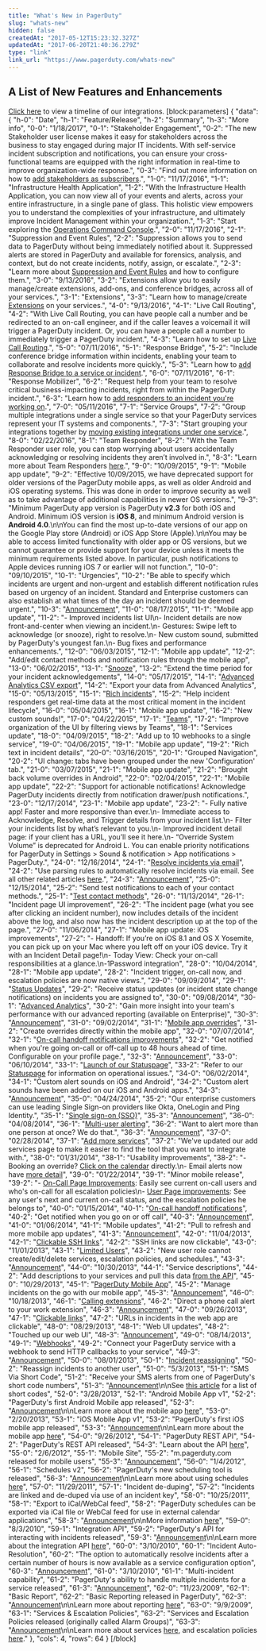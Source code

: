 ```yaml
---
title: "What's New in PagerDuty"
slug: "whats-new"
hidden: false
createdAt: "2017-05-12T15:23:32.327Z"
updatedAt: "2017-06-20T21:40:36.279Z"
type: "link"
link_url: "https://www.pagerduty.com/whats-new"
---
```

## A List of New Features and Enhancements

[Click here](doc:integration-timeline) to view a timeline of our integrations.
[block:parameters]
{
  "data": {
    "h-0": "Date",
    "h-1": "Feature/Release",
    "h-2": "Summary",
    "h-3": "More info",
    "0-0": "1/18/2017",
    "0-1": "Stakeholder Engagement",
    "0-2": "The new Stakeholder user license makes it easy for stakeholders across the business to stay engaged during major IT incidents. With self-service incident subscription and notifications, you can ensure your cross-functional teams are equipped with the right information in real-time to improve organization-wide response.",
    "0-3": "Find out more information on how to [add stakeholders as subscribers](/docs/adding-users-to-existing-incidents#section-add-and-notify-subscribers).",
    "1-0": "11/17/2016",
    "1-1": "Infrastructure Health Application",
    "1-2": "With the Infrastructure Health Application, you can now view all of your events and alerts, across your entire infrastructure, in a single pane of glass. This holistic view empowers you to understand the complexities of your infrastructure, and ultimately improve Incident Management within your organization.",
    "1-3": "Start exploring the [Operations Command Console](/docs/event-management-tools#section-operations-command-console).",
    "2-0": "11/17/2016",
    "2-1": "Suppression and Event Rules",
    "2-2": "Suppression allows you to send data to PagerDuty without being immediately notified about it. Suppressed alerts are stored in PagerDuty and available for forensics, analysis, and context, but do not create incidents, notify, assign, or escalate.",
    "2-3": "Learn more about [Suppression and Event Rules](/docs/event-management-tools#section-suppression-and-event-rules) and how to configure them.",
    "3-0": "9/13/2016",
    "3-2": "Extensions allow you to easily manage/create extensions, add-ons, and conference bridges, across all of your services.",
    "3-1": "Extensions",
    "3-3": "Learn how to manage/create [Extensions](/docs/extensions-and-add-ons#section-extensions) on your services.",
    "4-0": "9/13/2016",
    "4-1": "Live Call Routing",
    "4-2": "With Live Call Routing, you can have people call a number and be redirected to an on-call engineer, and if the caller leaves a voicemail it will trigger a PagerDuty incident. Or, you can have a people call a number to immediately trigger a PagerDuty incident.",
    "4-3": "Learn how to set up [Live Call Routing](/docs/live-call-routing).",
    "5-0": "07/11/2016",
    "5-1": "Response Bridge",
    "5-2": "Include conference bridge information within incidents, enabling your team to collaborate and resolve incidents more quickly.",
    "5-3": "Learn how to [add Response Bridge to a service or incident](/docs/response-bridge).",
    "6-0": "07/11/2016",
    "6-1": "Response Mobilizer",
    "6-2": "Request help from your team to resolve critical business-impacting incidents, right from within the PagerDuty incident.",
    "6-3": "Learn how to [add responders to an incident you're working on](/docs/adding-users-to-existing-incidents#section-add-responders).",
    "7-0": "05/11/2016",
    "7-1": "Service Groups",
    "7-2": "Group multiple integrations under a single service so that your PagerDuty services represent your IT systems and components.",
    "7-3": "Start grouping your integrations together by [moving existing integrations under one service](/docs/creating-and-deleting-services-and-integrations#section-move-an-integration-to-another-service).",
    "8-0": "02/22/2016",
    "8-1": "Team Responder",
    "8-2": "With the Team Responder user role, you can stop worrying about users accidentally acknowledging or resolving incidents they aren’t involved in.",
    "8-3": "Learn more about Team Responders [here](/docs/user-roles).",
    "9-0": "10/09/2015",
    "9-1": "Mobile app update",
    "9-2": "Effective 10/09/2015, we have deprecated support for older versions of the PagerDuty mobile apps, as well as older Android and iOS operating systems. This was done in order to improve security as well as to take advantage of additional capabilities in newer OS versions.",
    "9-3": "Minimum PagerDuty app version is PagerDuty **v2.3** for both iOS and Android. Minimum iOS version is **iOS 8**, and minimum Android version is **Android 4.0**.\n\nYou can find the most up-to-date versions of our app on the Google Play store (Android) or iOS App Store (Apple).\n\nYou may be able to access limited functionality with older app or OS versions, but we cannot guarantee or provide support for your device unless it meets the minimum requirements listed above. In particular, push notifications to Apple devices running iOS 7 or earlier will not function.",
    "10-0": "09/10/2015",
    "10-1": "Urgencies",
    "10-2": "Be able to specify which incidents are urgent and non-urgent and establish different notification rules based on urgency of an incident. Standard and Enterprise customers can also establish at what times of the day an incident should be deemed urgent.",
    "10-3": "[Announcement](https://www.pagerduty.com/blog/incident-analytics-urgencies/)",
    "11-0": "08/17/2015",
    "11-1": "Mobile app update",
    "11-2": "- Improved incidents list UI\n- Incident details are now front-and-center when viewing an incident.\n- Gestures: Swipe left to acknowledge (or snooze), right to resolve.\n- New custom sound, submitted by PagerDuty's youngest fan.\n- Bug fixes and performance enhancements.",
    "12-0": "06/03/2015",
    "12-1": "Mobile app update",
    "12-2": "Add/edit contact methods and notification rules through the mobile app",
    "13-0": "06/02/2015",
    "13-1": "[Snooze](/docs/incident-priority#section-snooze-an-incident)",
    "13-2": "Extend the time period for your incident acknowledgements",
    "14-0": "05/17/2015",
    "14-1": "[Advanced Analytics CSV export](/docs/analytics#section-exporting-advanced-analytics-data-to-csv)",
    "14-2": "Export your data from Advanced Analytics",
    "15-0": "05/13/2015",
    "15-1": "[Rich incidents](https://www.pagerduty.com/blog/rich-incidents/)",
    "15-2": "Help incident responders get real-time data at the most critical moment in the incident lifecycle",
    "16-0": "05/04/2015",
    "16-1": "Mobile app update",
    "16-2": "New custom sounds!",
    "17-0": "04/22/2015",
    "17-1": "[Teams](/docs/teams)",
    "17-2": "Improve organization of the UI by filtering views by Teams",
    "18-1": "Services update",
    "18-0": "04/09/2015",
    "18-2": "Add up to 10 webhooks to a single service",
    "19-0": "04/06/2015",
    "19-1": "Mobile app update",
    "19-2": "Rich text in incident details",
    "20-0": "03/16/2015",
    "20-1": "Grouped Navigation",
    "20-2": "UI change: tabs have been grouped under the new 'Configuration' tab.",
    "21-0": "03/07/2015",
    "21-1": "Mobile app update",
    "21-2": "Brought back volume overrides in Android",
    "22-0": "02/04/2015",
    "22-1": "Mobile app update",
    "22-2": "Support for actionable notifications! Acknowledge PagerDuty incidents directly from notification drawer/push notifications.",
    "23-0": "12/17/2014",
    "23-1": "Mobile app update",
    "23-2": "- Fully native app! Faster and more responsive than ever.\n- Immediate access to Acknowledge, Resolve, and Trigger details from your incident list.\n- Filter your incidents list by what’s relevant to you.\n- Improved incident detail page: if your client has a URL, you’ll see it here.\n- “Override System Volume” is deprecated for Android L. You can enable priority notifications for PagerDuty in Settings > Sound & notification > App notifications > PagerDuty.",
    "24-0": "12/16/2014",
    "24-1": "[Resolve incidents via email](/docs/email-management-filters-and-rules#section-trigger-and-resolve-alerts-with-email-management-rules)",
    "24-2": "Use parsing rules to automatically resolve incidents via email. See all other related articles [here](/docs/email-management-filters-and-rules).",
    "24-3": "[Announcement](http://blog.pagerduty.com/2014/12/email-parsing/)",
    "25-0": "12/15/2014",
    "25-2": "Send test notifications to each of your contact methods.",
    "25-1": "[Test contact methods](/docs/notification-troubleshooting#section-send-a-test-notification)",
    "26-0": "11/13/2014",
    "26-1": "Incident page UI improvement",
    "26-2": "The incident page (what you see after clicking an incident number), now includes details of the incident above the log, and also now has the incident description up at the top of the page.",
    "27-0": "11/06/2014",
    "27-1": "Mobile app update: iOS improvements",
    "27-2": "- Handoff: If you’re on iOS 8.1 and OS X Yosemite, you can pick up on your Mac where you left off on your iOS device. Try it with an Incident Detail page!\n- Today View: Check your on-call responsibilities at a glance.\n-1Password integration",
    "28-0": "10/04/2014",
    "28-1": "Mobile app update",
    "28-2": "Incident trigger, on-call now, and escalation policies are now native views.",
    "29-0": "09/09/2014",
    "29-1": "[Status Updates](/docs/configuring-a-user-profile#section-status-update-rules)",
    "29-2": "Receive status updates (or incident state change notifications) on incidents you are assigned to",
    "30-0": "09/08/2014",
    "30-1": "[Advanced Analytics](/docs/analytics#section-advanced-analytics)",
    "30-2": "Gain more insight into your team's performance with our advanced reporting (available on Enterprise)",
    "30-3": "[Announcement](http://blog.pagerduty.com/2014/09/identify-and-fix-problems-faster-with-advanced-analytics/)",
    "31-0": "09/02/2014",
    "31-1": "[Mobile app overrides](/docs/mobile-app#section-schedule-overrides-in-the-mobile-app)",
    "31-2": "Create overrides directly within the mobile app",
    "32-0": "07/07/2014",
    "32-1": "[On-call handoff notifications improvements](/docs/configuring-a-user-profile#section-on-call-handoff-notifications)",
    "32-2": "Get notified when you're going on-call or off-call up to 48 hours ahead of time. Configurable on your profile page.",
    "32-3": "[Announcement](http://blog.pagerduty.com/2014/07/ochon-update/)",
    "33-0": "06/10/2014",
    "33-1": "[Launch of our Statuspage](/docs/pagerduty-outage-notifications)",
    "33-2": "Refer to our [Statuspage](https://status.pagerduty.com/) for information on operational issues.",
    "34-0": "06/02/2014",
    "34-1": "Custom alert sounds on iOS and Android",
    "34-2": "Custom alert sounds have been added on our iOS and Android apps.",
    "34-3": "[Announcement](http://blog.pagerduty.com/2014/06/custom-alert-sounds-now-available-for-ios-and-android/)",
    "35-0": "04/24/2014",
    "35-2": "Our enterprise customers can use leading Single Sign-on providers like Okta, OneLogin and Ping Identity.",
    "35-1": "[Single sign-on (SSO)](/docs/sso)",
    "35-3": "[Announcement](http://blog.pagerduty.com/2014/04/single-sign-on-sso-now-available/)",
    "36-0": "04/08/2014",
    "36-1": "[Multi-user alerting](/docs/escalation-policies#section-notify-multiple-users-at-once)",
    "36-2": "Want to alert more than one person at once? We do that.",
    "36-3": "[Announcement](http://blog.pagerduty.com/2014/04/alert-all-the-right-people-with-multi-user-alerting/)",
    "37-0": "02/28/2014",
    "37-1": "[Add more services](/docs/services-and-integrations#section-configuring-services-and-integrations)",
    "37-2": "We've updated our add services page to make it easier to find the tool that you want to integrate with.",
    "38-0": "01/31/2014",
    "38-1": "Usability improvements",
    "38-2": "- Booking an override? [Click on the calendar](/docs/editing-schedules#section-create-and-delete-overrides) directly.\n- Email alerts now have [more detail](/docs/notification-content-and-behavior#section-information-that-is-included-in-notifications)",
    "39-0": "01/22/2014",
    "39-1": "Minor mobile release",
    "39-2": "- [On-Call Page Improvements](/docs/navigating-the-incidents-page#section-on-call-widgets): Easily see current on-call users and who's on-call for all escalation policies\n- [User Page improvements](/docs/adding-removing-users): See any user's next and current on-call status, and the escalation policies he belongs to",
    "40-0": "01/15/2014",
    "40-1": "[On-call handoff notifications](/docs/configuring-a-user-profile#section-on-call-handoff-notifications)",
    "40-2": "Get notified when you go on or off call",
    "40-3": "[Announcement](https://blog.pagerduty.com/2014/02/stop-forgetting-youre-on-call-with-handoff-notifications/)",
    "41-0": "01/06/2014",
    "41-1": "Mobile updates",
    "41-2": "Pull to refresh and more mobile app updates",
    "41-3": "[Announcement](https://blog.pagerduty.com/2014/01/pull-to-refresh-and-more-pagerduty-mobile-app-updates/)",
    "42-0": "11/04/2013",
    "42-1": "[Clickable SSH links](/docs/notification-content-and-behavior#section-information-that-is-included-in-notifications)",
    "42-2": "SSH links are now clickable",
    "43-0": "11/01/2013",
    "43-1": "[Limited Users](/docs/user-roles)",
    "43-2": "New user role cannot create/edit/delete services, escalation policies, and schedules.",
    "43-3": "[Announcement](https://blog.pagerduty.com/2013/11/pagerduty-user-role/)",
    "44-0": "10/30/2013",
    "44-1": "Service descriptions",
    "44-2": "Add descriptions to your services and pull this data [from the API](https://developer.pagerduty.com/v2/page/api-reference#!/Services/get_services)",
    "45-0": "10/29/2013",
    "45-1": "[PagerDuty Mobile App](https://www.pagerduty.com/mobile)",
    "45-2": "Manage incidents on the go with our mobile app",
    "45-3": "[Announcement](http://blog.pagerduty.com/2013/10/pagerduty-mobile-incident-management/)",
    "46-0": "10/18/2013",
    "46-1": "[Calling extensions](/docs/notification-settings#section-dialing-extensions-and-introducing-a-delay-before-voicemail)",
    "46-2": "Direct a phone call alert to your work extension",
    "46-3": "[Announcement](https://blog.pagerduty.com/2013/10/pagerduty-introduces-dial-extensions-clickable-urls-and-more/)",
    "47-0": "09/26/2013",
    "47-1": "[Clickable links](/docs/notification-content-and-behavior#section-information-that-is-included-in-notifications)",
    "47-2": "URLs in incidents in the web app are clickable",
    "48-0": "08/29/2013",
    "48-1": "Web UI updates",
    "48-2": "Touched up our web UI",
    "48-3": "[Announcement](https://blog.pagerduty.com/2013/08/touching-up-our-web-ui/)",
    "49-0": "08/14/2013",
    "49-1": "[Webhooks](/docs/webhooks)",
    "49-2": "Connect your PagerDuty service with a webhook to send HTTP callbacks to your service",
    "49-3": "[Announcement](https://blog.pagerduty.com/2013/08/pagerduty-webhooks-hipchat/)",
    "50-0": "08/01/2013",
    "50-1": "[Incident reassigning](/docs/adding-users-to-existing-incidents#section-reassign-or-delegate-an-incident)",
    "50-2": "Reassign incidents to another user",
    "51-0": "5/3/2013",
    "51-1": "SMS Via Short Code",
    "51-2": "Receive your SMS alerts from one of PagerDuty's short code numbers",
    "51-3": "[Announcement](https://www.pagerduty.com/blog/sms-alerts-short-code/)\n\nSee [this article](/docs/notification-phone-numbers) for a list of short codes",
    "52-0": "3/28/2013",
    "52-1": "Android Mobile App v1",
    "52-2": "PagerDuty's first Android Mobile app released",
    "52-3": "[Announcement](https://www.pagerduty.com/blog/pagerduty-android-app/)\n\nLearn more about the mobile app [here](/docs/mobile-app)",
    "53-0": "2/20/2013",
    "53-1": "iOS Mobile App v1",
    "53-2": "PagerDuty's first iOS mobile app released",
    "53-3": "[Announcement](https://www.pagerduty.com/blog/pagerduty-iphone-app/)\n\nLearn more about the mobile app [here](/docs/mobile-app)",
    "54-0": "9/26/2012",
    "54-1": "PagerDuty REST API",
    "54-2": "PagerDuty's REST API released",
    "54-3": "Learn about the API [here](https://developer.pagerduty.com)",
    "55-0": "2/6/2012",
    "55-1": "Mobile Site",
    "55-2": "m.pagerduty.com released for mobile users",
    "55-3": "[Announcement](https://www.pagerduty.com/blog/we-have-a-mobile-site/)",
    "56-0": "1/4/2012",
    "56-1": "Schedules v2",
    "56-2": "PagerDuty's new scheduling tool is released",
    "56-3": "[Announcement](https://www.pagerduty.com/blog/its-schedulin-time/)\n\nLearn more about using schedules [here](/docs/schedules)",
    "57-0": "11/29/2011",
    "57-1": "Incident de-duping",
    "57-2": "Incidents are linked and de-duped via use of an incident key",
    "58-0": "10/25/2011",
    "58-1": "Export to iCal/WebCal feed",
    "58-2": "PagerDuty schedules can be exported via iCal file or WebCal feed for use in external calendar applications",
    "58-3": "[Announcement](https://www.pagerduty.com/blog/ical-integration-and-hand-off-notification/)\n\nMore information [here](/docs/schedules-and-exterior-tools#section-exporting-on-call-schedules-to-a-calendar-app)",
    "59-0": "8/3/2010",
    "59-1": "Integration API",
    "59-2": "PagerDuty's API for interacting with incidents released",
    "59-3": "[Announcement](https://www.pagerduty.com/blog/3-major-new-features-part-1-integration-api/)\n\nLearn more about the integration API [here](https://developer.pagerduty.com/docs/events-api)",
    "60-0": "3/10/2010",
    "60-1": "Incident Auto-Resolution",
    "60-2": "The option to automatically resolve incidents after a certain number of hours is now available as a service configuration option",
    "60-3": "[Announcement](https://www.pagerduty.com/blog/new-feature-alarm-auto-resolution/)",
    "61-0": "3/10/2010",
    "61-1": "Multi-incident capability",
    "61-2": "PagerDuty's ability to handle multiple incidents for a service released",
    "61-3": "[Announcement](https://www.pagerduty.com/blog/preview-release-multi-incident/)",
    "62-0": "11/23/2009",
    "62-1": "Basic Report",
    "62-2": "Basic Reporting released in PagerDuty",
    "62-3": "[Announcement](https://www.pagerduty.com/blog/new-feature-reports/)\n\nLearn more about reporting [here](/docs/analytics)",
    "63-0": "9/9/2009",
    "63-1": "Services & Escalation Policies",
    "63-2": "Services and Escalation Policies released (originally called Alarm Groups)",
    "63-3": "[Announcement](https://www.pagerduty.com/blog/new-pagerduty-feature-alarm-groups/)\n\nLearn more about services [here](/docs/services-and-integrations), and escalation policies [here](/docs/escalation-policies)."
  },
  "cols": 4,
  "rows": 64
}
[/block]